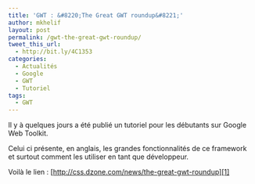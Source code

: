 ```yaml
---
title: 'GWT : &#8220;The Great GWT roundup&#8221;'
author: mkhelif
layout: post
permalink: /gwt-the-great-gwt-roundup/
tweet_this_url:
  - http://bit.ly/4C1353
categories:
  - Actualités
  - Google
  - GWT
  - Tutoriel
tags:
  - GWT
---
```

Il y à quelques jours a été publié un tutoriel pour les débutants sur Google Web Toolkit.

Celui ci présente, en anglais, les grandes fonctionnalités de ce framework et surtout comment les utiliser en tant que développeur.

Voilà le lien : [http://css.dzone.com/news/the-great-gwt-roundup][1]

 [1]: http://css.dzone.com/news/the-great-gwt-roundup "http://css.dzone.com/news/the-great-gwt-roundup"
